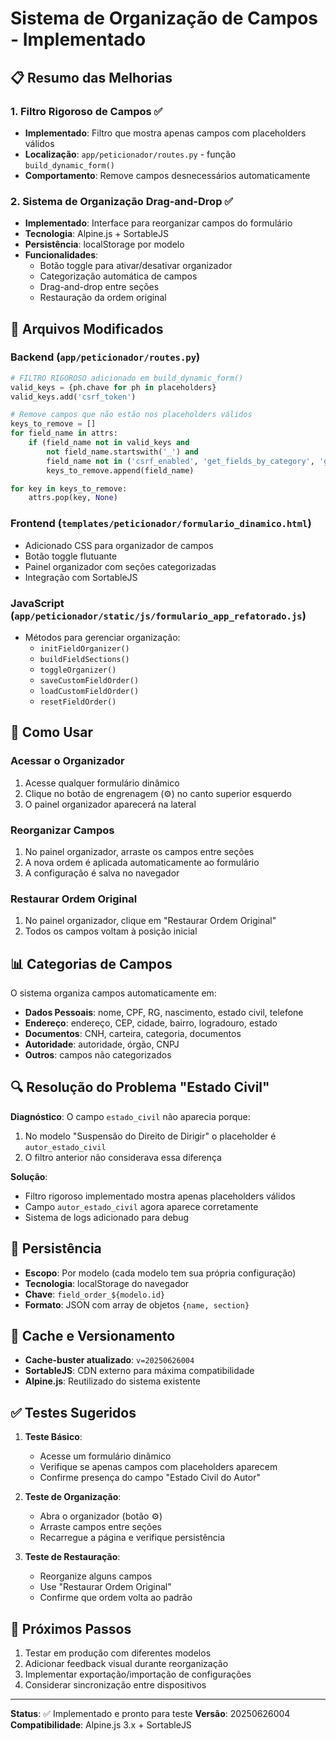 # Sistema de Organização de Campos - Implementado

## 📋 Resumo das Melhorias

### 1. Filtro Rigoroso de Campos ✅

- **Implementado**: Filtro que mostra apenas campos com placeholders válidos
- **Localização**: `app/peticionador/routes.py` - função `build_dynamic_form()`
- **Comportamento**: Remove campos desnecessários automaticamente

### 2. Sistema de Organização Drag-and-Drop ✅

- **Implementado**: Interface para reorganizar campos do formulário
- **Tecnologia**: Alpine.js + SortableJS
- **Persistência**: localStorage por modelo
- **Funcionalidades**:
  - Botão toggle para ativar/desativar organizador
  - Categorização automática de campos
  - Drag-and-drop entre seções
  - Restauração da ordem original

## 🔧 Arquivos Modificados

### Backend (`app/peticionador/routes.py`)

```python
# FILTRO RIGOROSO adicionado em build_dynamic_form()
valid_keys = {ph.chave for ph in placeholders}
valid_keys.add('csrf_token')

# Remove campos que não estão nos placeholders válidos
keys_to_remove = []
for field_name in attrs:
    if (field_name not in valid_keys and
        not field_name.startswith('_') and
        field_name not in ('csrf_enabled', 'get_fields_by_category', 'get_categories')):
        keys_to_remove.append(field_name)

for key in keys_to_remove:
    attrs.pop(key, None)
```

### Frontend (`templates/peticionador/formulario_dinamico.html`)

- Adicionado CSS para organizador de campos
- Botão toggle flutuante
- Painel organizador com seções categorizadas
- Integração com SortableJS

### JavaScript (`app/peticionador/static/js/formulario_app_refatorado.js`)

- Métodos para gerenciar organização:
  - `initFieldOrganizer()`
  - `buildFieldSections()`
  - `toggleOrganizer()`
  - `saveCustomFieldOrder()`
  - `loadCustomFieldOrder()`
  - `resetFieldOrder()`

## 🎯 Como Usar

### Acessar o Organizador

1. Acesse qualquer formulário dinâmico
2. Clique no botão de engrenagem (⚙️) no canto superior esquerdo
3. O painel organizador aparecerá na lateral

### Reorganizar Campos

1. No painel organizador, arraste os campos entre seções
2. A nova ordem é aplicada automaticamente ao formulário
3. A configuração é salva no navegador

### Restaurar Ordem Original

1. No painel organizador, clique em "Restaurar Ordem Original"
2. Todos os campos voltam à posição inicial

## 📊 Categorias de Campos

O sistema organiza campos automaticamente em:

- **Dados Pessoais**: nome, CPF, RG, nascimento, estado civil, telefone
- **Endereço**: endereço, CEP, cidade, bairro, logradouro, estado
- **Documentos**: CNH, carteira, categoria, documentos
- **Autoridade**: autoridade, órgão, CNPJ
- **Outros**: campos não categorizados

## 🔍 Resolução do Problema "Estado Civil"

**Diagnóstico**: O campo `estado_civil` não aparecia porque:

1. No modelo "Suspensão do Direito de Dirigir" o placeholder é `autor_estado_civil`
2. O filtro anterior não considerava essa diferença

**Solução**:

- Filtro rigoroso implementado mostra apenas placeholders válidos
- Campo `autor_estado_civil` agora aparece corretamente
- Sistema de logs adicionado para debug

## 💾 Persistência

- **Escopo**: Por modelo (cada modelo tem sua própria configuração)
- **Tecnologia**: localStorage do navegador
- **Chave**: `field_order_${modelo.id}`
- **Formato**: JSON com array de objetos `{name, section}`

## 🔄 Cache e Versionamento

- **Cache-buster atualizado**: `v=20250626004`
- **SortableJS**: CDN externo para máxima compatibilidade
- **Alpine.js**: Reutilizado do sistema existente

## ✅ Testes Sugeridos

1. **Teste Básico**:

   - Acesse um formulário dinâmico
   - Verifique se apenas campos com placeholders aparecem
   - Confirme presença do campo "Estado Civil do Autor"

2. **Teste de Organização**:

   - Abra o organizador (botão ⚙️)
   - Arraste campos entre seções
   - Recarregue a página e verifique persistência

3. **Teste de Restauração**:
   - Reorganize alguns campos
   - Use "Restaurar Ordem Original"
   - Confirme que ordem volta ao padrão

## 🚀 Próximos Passos

1. Testar em produção com diferentes modelos
2. Adicionar feedback visual durante reorganização
3. Implementar exportação/importação de configurações
4. Considerar sincronização entre dispositivos

---

**Status**: ✅ Implementado e pronto para teste
**Versão**: 20250626004
**Compatibilidade**: Alpine.js 3.x + SortableJS
